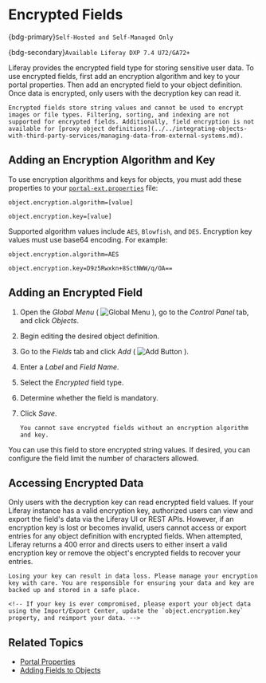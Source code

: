 # Encrypted Fields

{bdg-primary}`Self-Hosted and Self-Managed Only`

{bdg-secondary}`Available Liferay DXP 7.4 U72/GA72+`

Liferay provides the encrypted field type for storing sensitive user data. To use encrypted fields, first add an encryption algorithm and key to your portal properties. Then add an encrypted field to your object definition. Once data is encrypted, only users with the decryption key can read it.

```{important}
Encrypted fields store string values and cannot be used to encrypt images or file types. Filtering, sorting, and indexing are not supported for encrypted fields. Additionally, field encryption is not available for [proxy object definitions](../../integrating-objects-with-third-party-services/managing-data-from-external-systems.md).
```

## Adding an Encryption Algorithm and Key

To use encryption algorithms and keys for objects, you must add these properties to your [`portal-ext.properties`](../../../../installation-and-upgrades/reference/portal-properties.md) file:

```properties
object.encryption.algorithm=[value]

object.encryption.key=[value]
```

Supported algorithm values include `AES`, `Blowfish`, and `DES`. Encryption key values must use base64 encoding. For example:

```properties
object.encryption.algorithm=AES

object.encryption.key=D9z5Rwxkn+8SctNWW/q/OA==
```

## Adding an Encrypted Field

1. Open the *Global Menu* ( ![Global Menu](../../../../images/icon-applications-menu.png) ), go to the *Control Panel* tab, and click *Objects*.

1. Begin editing the desired object definition.

1. Go to the *Fields* tab and click *Add* ( ![Add Button](../../../../images/icon-add.png) ).

1. Enter a *Label* and *Field Name*.

1. Select the *Encrypted* field type.

1. Determine whether the field is mandatory.

1. Click *Save*.

   ```{note}
   You cannot save encrypted fields without an encryption algorithm and key.
   ```

You can use this field to store encrypted string values. If desired, you can configure the field limit the number of characters allowed.

## Accessing Encrypted Data

Only users with the decryption key can read encrypted field values. If your Liferay instance has a valid encryption key, authorized users can view and export the field's data via the Liferay UI or REST APIs. However, if an encryption key is lost or becomes invalid, users cannot access or export entries for any object definition with encrypted fields. When attempted, Liferay returns a 400 error and directs users to either insert a valid encryption key or remove the object's encrypted fields to recover your entries.

```{important}
Losing your key can result in data loss. Please manage your encryption key with care. You are responsible for ensuring your data and key are backed up and stored in a safe place.

<!-- If your key is ever compromised, please export your object data using the Import/Export Center, update the `object.encryption.key` property, and reimport your data. -->
```

## Related Topics

* [Portal Properties](../../../../installation-and-upgrades/reference/portal-properties.md)
* [Adding Fields to Objects](./adding-fields-to-objects.md)
